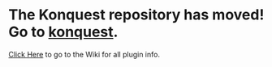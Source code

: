 # The Konquest repository has moved! Go to [konquest](https://github.com/Rumsfield/konquest).

[Click Here](https://github.com/Rumsfield/konquest/wiki) to go to the Wiki for all plugin info.

